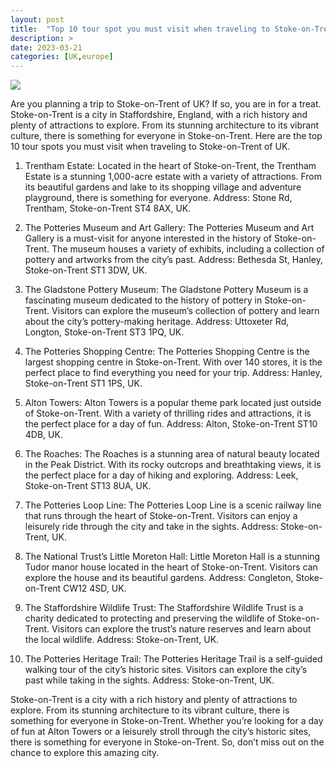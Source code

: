 ```yaml
---
layout: post
title:  "Top 10 tour spot you must visit when traveling to Stoke-on-Trent of UK"
description: >
date: 2023-03-21
categories: [UK,europe]
---
```

<img src="https://source.unsplash.com/1600x900/?uk,stoke-on-trent">

Are you planning a trip to Stoke-on-Trent of UK? If so, you are in for a treat. Stoke-on-Trent is a city in Staffordshire, England, with a rich history and plenty of attractions to explore. From its stunning architecture to its vibrant culture, there is something for everyone in Stoke-on-Trent. Here are the top 10 tour spots you must visit when traveling to Stoke-on-Trent of UK.

1. Trentham Estate: Located in the heart of Stoke-on-Trent, the Trentham Estate is a stunning 1,000-acre estate with a variety of attractions. From its beautiful gardens and lake to its shopping village and adventure playground, there is something for everyone. Address: Stone Rd, Trentham, Stoke-on-Trent ST4 8AX, UK.

2. The Potteries Museum and Art Gallery: The Potteries Museum and Art Gallery is a must-visit for anyone interested in the history of Stoke-on-Trent. The museum houses a variety of exhibits, including a collection of pottery and artworks from the city’s past. Address: Bethesda St, Hanley, Stoke-on-Trent ST1 3DW, UK.

3. The Gladstone Pottery Museum: The Gladstone Pottery Museum is a fascinating museum dedicated to the history of pottery in Stoke-on-Trent. Visitors can explore the museum’s collection of pottery and learn about the city’s pottery-making heritage. Address: Uttoxeter Rd, Longton, Stoke-on-Trent ST3 1PQ, UK.

4. The Potteries Shopping Centre: The Potteries Shopping Centre is the largest shopping centre in Stoke-on-Trent. With over 140 stores, it is the perfect place to find everything you need for your trip. Address: Hanley, Stoke-on-Trent ST1 1PS, UK.

5. Alton Towers: Alton Towers is a popular theme park located just outside of Stoke-on-Trent. With a variety of thrilling rides and attractions, it is the perfect place for a day of fun. Address: Alton, Stoke-on-Trent ST10 4DB, UK.

6. The Roaches: The Roaches is a stunning area of natural beauty located in the Peak District. With its rocky outcrops and breathtaking views, it is the perfect place for a day of hiking and exploring. Address: Leek, Stoke-on-Trent ST13 8UA, UK.

7. The Potteries Loop Line: The Potteries Loop Line is a scenic railway line that runs through the heart of Stoke-on-Trent. Visitors can enjoy a leisurely ride through the city and take in the sights. Address: Stoke-on-Trent, UK.

8. The National Trust’s Little Moreton Hall: Little Moreton Hall is a stunning Tudor manor house located in the heart of Stoke-on-Trent. Visitors can explore the house and its beautiful gardens. Address: Congleton, Stoke-on-Trent CW12 4SD, UK.

9. The Staffordshire Wildlife Trust: The Staffordshire Wildlife Trust is a charity dedicated to protecting and preserving the wildlife of Stoke-on-Trent. Visitors can explore the trust’s nature reserves and learn about the local wildlife. Address: Stoke-on-Trent, UK.

10. The Potteries Heritage Trail: The Potteries Heritage Trail is a self-guided walking tour of the city’s historic sites. Visitors can explore the city’s past while taking in the sights. Address: Stoke-on-Trent, UK.

Stoke-on-Trent is a city with a rich history and plenty of attractions to explore. From its stunning architecture to its vibrant culture, there is something for everyone in Stoke-on-Trent. Whether you’re looking for a day of fun at Alton Towers or a leisurely stroll through the city’s historic sites, there is something for everyone in Stoke-on-Trent. So, don’t miss out on the chance to explore this amazing city.